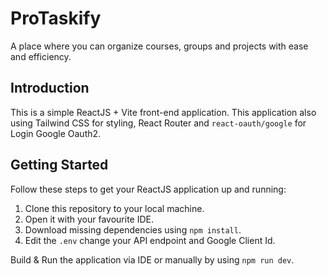 # ProTaskify
A place where you can organize courses, groups and projects with ease and efficiency.

## Introduction
This is a simple ReactJS + Vite front-end application. This application also using Tailwind CSS for styling, React Router and `react-oauth/google` for Login Google Oauth2.

## Getting Started
Follow these steps to get your ReactJS application up and running:
1. Clone this repository to your local machine.
2. Open it with your favourite IDE.
3. Download missing dependencies using `npm install`.
4. Edit the `.env` change your API endpoint and Google Client Id.

Build & Run the application via IDE or manually by using `npm run dev`.
